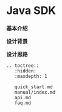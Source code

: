 # Java SDK

**基本介绍**

**设计背景**

**设计思路**


```eval_rst
.. toctree::
   :hidden:
   :maxdepth: 1

   quick_start.md
   manual/index.md
   api.md
   faq.md
```
